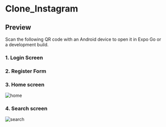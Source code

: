 # Clone_Instagram
## Preview

Scan the following QR code with an Android device to open it in Expo Go or a development build.


### 1. Login Screen



### 2. Register Form

### 3. Home screen
![home](https://github.com/Khuongdev94/CloneIstagram/assets/132865865/62404670-8f5d-4c51-a9d0-44735b36748b)


### 4. Search screen
![search](https://github.com/Khuongdev94/CloneIstagram/assets/132865865/5d8baa70-caf3-4c24-a4d1-d155446f222a )

